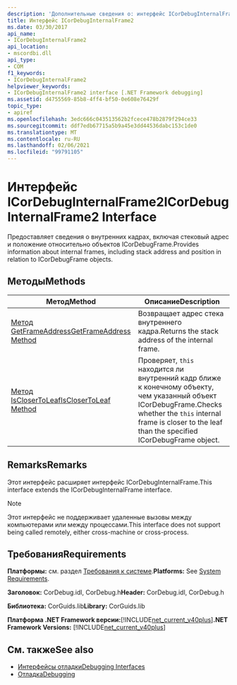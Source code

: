 ```yaml
---
description: 'Дополнительные сведения о: интерфейс ICorDebugInternalFrame2'
title: Интерфейс ICorDebugInternalFrame2
ms.date: 03/30/2017
api_name:
- ICorDebugInternalFrame2
api_location:
- mscordbi.dll
api_type:
- COM
f1_keywords:
- ICorDebugInternalFrame2
helpviewer_keywords:
- ICorDebugInternalFrame2 interface [.NET Framework debugging]
ms.assetid: d4755569-85b8-4ff4-bf50-0e608e76429f
topic_type:
- apiref
ms.openlocfilehash: 3edc666c043513562b2fcece478b2879f294ce33
ms.sourcegitcommit: ddf7edb67715a5b9a45e3dd44536dabc153c1de0
ms.translationtype: MT
ms.contentlocale: ru-RU
ms.lasthandoff: 02/06/2021
ms.locfileid: "99791105"
---
```

# <a name="icordebuginternalframe2-interface"></a><span data-ttu-id="fa044-103">Интерфейс ICorDebugInternalFrame2</span><span class="sxs-lookup"><span data-stu-id="fa044-103">ICorDebugInternalFrame2 Interface</span></span>

<span data-ttu-id="fa044-104">Предоставляет сведения о внутренних кадрах, включая стековый адрес и положение относительно объектов ICorDebugFrame.</span><span class="sxs-lookup"><span data-stu-id="fa044-104">Provides information about internal frames, including stack address and position in relation to ICorDebugFrame objects.</span></span>  
  
## <a name="methods"></a><span data-ttu-id="fa044-105">Методы</span><span class="sxs-lookup"><span data-stu-id="fa044-105">Methods</span></span>  
  
|<span data-ttu-id="fa044-106">Метод</span><span class="sxs-lookup"><span data-stu-id="fa044-106">Method</span></span>|<span data-ttu-id="fa044-107">Описание</span><span class="sxs-lookup"><span data-stu-id="fa044-107">Description</span></span>|  
|------------|-----------------|  
|[<span data-ttu-id="fa044-108">Метод GetFrameAddress</span><span class="sxs-lookup"><span data-stu-id="fa044-108">GetFrameAddress Method</span></span>](icordebuginternalframe2-getframeaddress-method.md)|<span data-ttu-id="fa044-109">Возвращает адрес стека внутреннего кадра.</span><span class="sxs-lookup"><span data-stu-id="fa044-109">Returns the stack address of the internal frame.</span></span>|  
|[<span data-ttu-id="fa044-110">Метод IsCloserToLeaf</span><span class="sxs-lookup"><span data-stu-id="fa044-110">IsCloserToLeaf Method</span></span>](icordebuginternalframe2-isclosertoleaf-method.md)|<span data-ttu-id="fa044-111">Проверяет, `this` находится ли внутренний кадр ближе к конечному объекту, чем указанный объект ICorDebugFrame.</span><span class="sxs-lookup"><span data-stu-id="fa044-111">Checks whether the `this` internal frame is closer to the leaf than the specified ICorDebugFrame object.</span></span>|  
  
## <a name="remarks"></a><span data-ttu-id="fa044-112">Remarks</span><span class="sxs-lookup"><span data-stu-id="fa044-112">Remarks</span></span>  

 <span data-ttu-id="fa044-113">Этот интерфейс расширяет интерфейс ICorDebugInternalFrame.</span><span class="sxs-lookup"><span data-stu-id="fa044-113">This interface extends the ICorDebugInternalFrame interface.</span></span>  
  
> [!NOTE]
> <span data-ttu-id="fa044-114">Этот интерфейс не поддерживает удаленные вызовы между компьютерами или между процессами.</span><span class="sxs-lookup"><span data-stu-id="fa044-114">This interface does not support being called remotely, either cross-machine or cross-process.</span></span>  
  
## <a name="requirements"></a><span data-ttu-id="fa044-115">Требования</span><span class="sxs-lookup"><span data-stu-id="fa044-115">Requirements</span></span>  

 <span data-ttu-id="fa044-116">**Платформы:** см. раздел [Требования к системе](../../get-started/system-requirements.md).</span><span class="sxs-lookup"><span data-stu-id="fa044-116">**Platforms:** See [System Requirements](../../get-started/system-requirements.md).</span></span>  
  
 <span data-ttu-id="fa044-117">**Заголовок:** CorDebug.idl, CorDebug.h</span><span class="sxs-lookup"><span data-stu-id="fa044-117">**Header:** CorDebug.idl, CorDebug.h</span></span>  
  
 <span data-ttu-id="fa044-118">**Библиотека:** CorGuids.lib</span><span class="sxs-lookup"><span data-stu-id="fa044-118">**Library:** CorGuids.lib</span></span>  
  
 <span data-ttu-id="fa044-119">**Платформа .NET Framework версии:**[!INCLUDE[net_current_v40plus](../../../../includes/net-current-v40plus-md.md)]</span><span class="sxs-lookup"><span data-stu-id="fa044-119">**.NET Framework Versions:** [!INCLUDE[net_current_v40plus](../../../../includes/net-current-v40plus-md.md)]</span></span>  
  
## <a name="see-also"></a><span data-ttu-id="fa044-120">См. также</span><span class="sxs-lookup"><span data-stu-id="fa044-120">See also</span></span>

- [<span data-ttu-id="fa044-121">Интерфейсы отладки</span><span class="sxs-lookup"><span data-stu-id="fa044-121">Debugging Interfaces</span></span>](debugging-interfaces.md)
- [<span data-ttu-id="fa044-122">Отладка</span><span class="sxs-lookup"><span data-stu-id="fa044-122">Debugging</span></span>](index.md)
